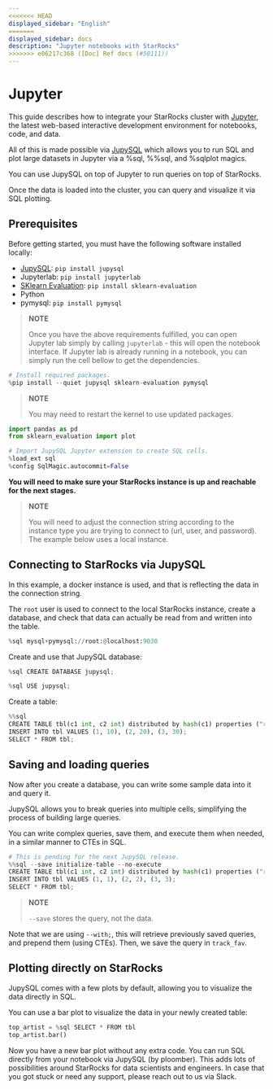 ```yaml
---
<<<<<<< HEAD
displayed_sidebar: "English"
=======
displayed_sidebar: docs
description: "Jupyter notebooks with StarRocks"
>>>>>>> e06217c368 ([Doc] Ref docs (#50111))
---
```


# Jupyter

This guide describes how to integrate your StarRocks cluster with [Jupyter](https://jupyter.org/), the latest web-based interactive development environment for notebooks, code, and data.

All of this is made possible via [JupySQL](https://jupysql.ploomber.io/) which allows you to run SQL and plot large datasets in Jupyter via a %sql, %%sql, and %sqlplot magics.

You can use JupySQL on top of Jupyter to run queries on top of StarRocks.

Once the data is loaded into the cluster, you can query and visualize it via SQL plotting.

## Prerequisites

Before getting started, you must have the following software installed locally:

- [JupySQL](https://jupysql.ploomber.io/en/latest/quick-start.html): `pip install jupysql`
- Jupyterlab: `pip install jupyterlab`
- [SKlearn Evaluation](https://github.com/ploomber/sklearn-evaluation): `pip install sklearn-evaluation`
- Python
- pymysql: `pip install pymysql`

> **NOTE**
>
> Once you have the above requirements fulfilled, you can open Jupyter lab simply by calling `jupyterlab` - this will open the notebook interface.
> If Jupyter lab is already running in a notebook, you can simply run the cell bellow to get the dependencies.

```python
# Install required packages.
%pip install --quiet jupysql sklearn-evaluation pymysql
```

> **NOTE**
>
> You may need to restart the kernel to use updated packages.

```python
import pandas as pd
from sklearn_evaluation import plot

# Import JupySQL Jupyter extension to create SQL cells.
%load_ext sql
%config SqlMagic.autocommit=False
```

**You will need to make sure your StarRocks instance is up and reachable for the next stages.**

> **NOTE**
>
> You will need to adjust the connection string according to the instance type you are trying to connect to (url, user, and password). The example below uses a local instance.

## Connecting to StarRocks via JupySQL

In this example, a docker instance is used, and that is reflecting the data in the connection string.

The `root` user is used to connect to the local StarRocks instance, create a database, and check that data can actually be read from and written into the table.

```python
%sql mysql+pymysql://root:@localhost:9030
```

Create and use that JupySQL database:

```python
%sql CREATE DATABASE jupysql;
```

```python
%sql USE jupysql;
```

Create a table:

```python
%%sql
CREATE TABLE tbl(c1 int, c2 int) distributed by hash(c1) properties ("replication_num" = "1");
INSERT INTO tbl VALUES (1, 10), (2, 20), (3, 30);
SELECT * FROM tbl;
```

## Saving and loading queries

Now after you create a database, you can write some sample data into it and query it.

JupySQL allows you to break queries into multiple cells, simplifying the process of building large queries.

You can write complex queries, save them, and execute them when needed, in a similar manner to CTEs in SQL.

```python
# This is pending for the next JupySQL release.
%%sql --save initialize-table --no-execute
CREATE TABLE tbl(c1 int, c2 int) distributed by hash(c1) properties ("replication_num" = "1");
INSERT INTO tbl VALUES (1, 1), (2, 2), (3, 3);
SELECT * FROM tbl;
```

> **NOTE**
>
> `--save` stores the query, not the data.

Note that we are using `--with;`, this will retrieve previously saved queries, and prepend them (using CTEs). Then, we save the query in `track_fav`.

## Plotting directly on StarRocks

JupySQL comes with a few plots by default, allowing you to visualize the data directly in SQL.

You can use a bar plot to visualize the data in your newly created table:

```python
top_artist = %sql SELECT * FROM tbl
top_artist.bar()
```

Now you have a new bar plot without any extra code. You can run SQL directly from your notebook via JupySQL (by ploomber). This adds lots of possibilities around StarRocks for data scientists and engineers. In case that you got stuck or need any support, please reach out to us via Slack.
